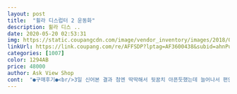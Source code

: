 ```yaml
---
layout: post 
title:  "휠라 디스럽터 2 운동화" 
description: 휠라 디스 ..
date: 2020-05-20 02:53:31 
img: https://static.coupangcdn.com/image/vendor_inventory/images/2018/04/16/16/0/10ecbc4a-337f-4be0-95f6-54e43302be83.jpg 
linkUrl: https://link.coupang.com/re/AFFSDP?lptag=AF3600438&subid=ahnPublicAsk&pageKey=151361317&itemId=436894167&vendorItemId=4513380623&traceid=V0-113-e794d4ab5754af92 
categories: [1007] 
color: 1294AB 
price: 48000 
author: Ask View Shop 
cont:  "●구매후기●<br/>3일 신어본 결과 첨엔 딱딱해서 뒷꿈치 아픈듯했는데 늘어나서 편안하게 들어가고 쿠션이 좋아 하루종일 신어도 편안합니다 굽도 있어서 너무 좋네요 참고로 저는 발볼이 좁아요 발볼넓은사람은 두사이즈 좁은사람은 한싸이즈 크게 주문하면 편안하게 신을수있을것 같습니다<br/>같은 사이즈로 샀더니 여유 1센치.<br/>.<br/>? 정도 있구 꽉맞아요<br/>같은사이즈로 사시면 될것같구<br/>나름 만족합니다<br/>다른 운동화 신으시는 분들은 그 운동화랑<br/>다른 휠라 운동화 235는 넉넉해서 발가락이 전혀 닿지않았는데<br/>생각보다사이즈가커요 225도크길래220으로시켰는데사이즈가좀크게요 디자인은예쁜데옆에가넓어보여서발이더커보여요그리고다른상품평에서도그렇듯이 신발밑창이며뒷꿈치부분같은데얼룩이 누가신었던것같아요 왜저런신발들을보내시는거죠?확인안하시나요?그냥보내시는건가요? 어쨋건얼룩외에는하자없고화면과디자인같아요<br/>이 운동화는 240 사도 될뻔했어요<br/>이 운동화는 발가락이 좀 닿아요(걷는건 괜찮지만 뛰지는 못할정도)<br/>작게나온다고 하신 것 아닐까 생각해봤습니다 아마두.<br/>.<br/><br/>작게나온다는사람들은 휠라 운동화 기준으로<br/>지금까지 신던 휠라 운동화 사이즈가 235길래<br/>크게나온다는사람들은 다른 운동화들이랑 비교해서<br/>크다고 느끼시는것같고<br/>투박하지만 쿠션이 약간있어 발도편하고 굽도 적당히 있어 이쁨니다<br/>평소230인데 편하게 신으려고 운동화는 235주문하는데 딱맞네요 다른제품 235신었을때 발이 신발속에서 자유롭게 움직였다면 이신발은 230신었을때 딱맞는느낌이에요 240은 신어야 다른브랜드 235와 같이 넉넉 할꺼 같으나 너무 무식하게 커보일꺼  같아요<br/>평소에 다른 운동화는 240신고 휠라는 235 신는데<br/>후기들 보고 사이즈를 어떡할지 고민하다가<br/>휠라 신으시던 분들은 한치수 크게 사셔야할것같아요!<br/>" 
---
```

